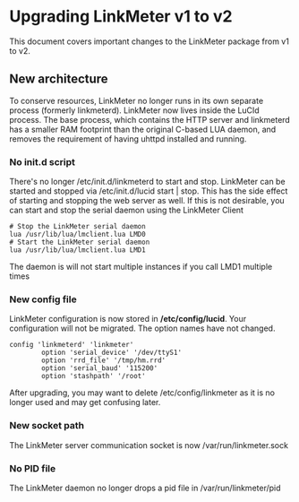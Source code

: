# Upgrading LinkMeter v1 to v2
This document covers important changes to the LinkMeter package from v1 to v2.

## New architecture
To conserve resources, LinkMeter no longer runs in its own separate process (formerly linkmeterd).  LinkMeter now lives inside the LuCId process.  The base process, which contains the HTTP server and linkmeterd has a smaller RAM footprint than the original C-based LUA daemon, and removes the requirement of having uhttpd installed and running.  

### No init.d script
There's no longer /etc/init.d/linkmeterd to start and stop.  LinkMeter can be started and stopped via /etc/init.d/lucid start | stop.  This has the side effect of starting and stopping the web server as well.  If this is not desirable, you can start and stop the serial daemon using the LinkMeter Client

    # Stop the LinkMeter serial daemon
    lua /usr/lib/lua/lmclient.lua LMD0
    # Start the LinkMeter serial daemon 
    lua /usr/lib/lua/lmclient.lua LMD1

The daemon is will not start multiple instances if you call LMD1 multiple times

### New config file
LinkMeter configuration is now stored in **/etc/config/lucid**. Your configuration will not be migrated. The option names have not changed. 

    config 'linkmeterd' 'linkmeter'
            option 'serial_device' '/dev/ttyS1'
            option 'rrd_file' '/tmp/hm.rrd'
            option 'serial_baud' '115200'
            option 'stashpath' '/root'

After upgrading, you may want to delete /etc/config/linkmeter as it is no longer used and may get confusing later.

### New socket path
The LinkMeter server communication socket is now /var/run/linkmeter.sock

### No PID file
The LinkMeter daemon no longer drops a pid file in /var/run/linkmeter/pid